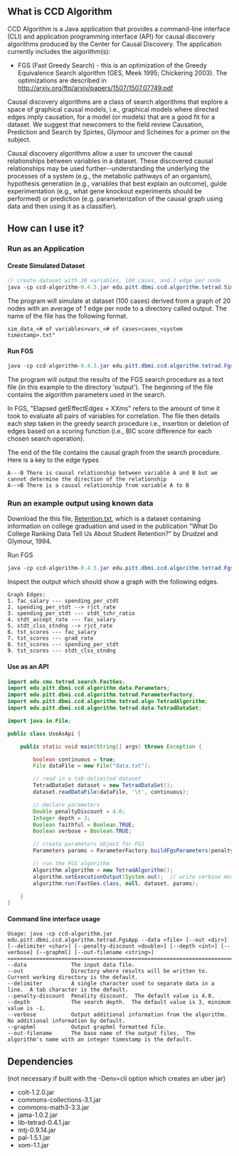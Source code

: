 ## What is CCD Algorithm

CCD Algorithm is a Java application that provides a command-line interface (CLI) and application programming interface (API) for causal discovery algorithms produced by the Center for Causal Discovery.  The application currently includes the algorithm(s):  
* FGS (Fast Greedy Search) - this is an optimization of the Greedy Equivalence Search algorithm	(GES,	Meek	1995;	Chickering	2003).  The optimizations are described in http://arxiv.org/ftp/arxiv/papers/1507/1507.07749.pdf

Causal discovery algorithms are a class of search algorithms that explore a space of graphical causal models, i.e., graphical models where directed edges imply causation, for a model (or models) that are a good fit for a dataset.  We suggest that newcomers to the field review Causation, Prediction and Search by Spirtes, Glymour and Scheines for a primer on the subject.

Causal discovery algorithms allow a user to uncover the causal relationships between variables in a dataset.  These discovered causal relationships may be used further--understanding the underlying the processes of a system (e.g., the metabolic pathways of an organism), hypothesis generation (e.g., variables that best explain an outcome), guide experimentation (e.g., what gene knockout experiments should be performed) or prediction (e.g. parameterization of the causal graph using data and then using it as a classifier).


## How can I use it?

### Run as an Application

#### Create Simulated Dataset
```java
// create dataset with 20 variables, 100 cases, and 1 edge per node
java -cp ccd-algorithm-0.4.3.jar edu.pitt.dbmi.ccd.algorithm.tetrad.SimulateDataApp --var 20 --case 100 --edge 1 --out output/
```
The program will simulate at dataset (100 cases) derived from a graph of 20 nodes with an average of 1 edge per node to a directory called output.  The name of the file has the following format.
```
sim_data_<# of variables>vars_<# of cases>cases_<system timestamp>.txt"
```

#### Run FGS
```java
java -cp ccd-algorithm-0.4.3.jar edu.pitt.dbmi.ccd.algorithm.tetrad.FgsApp --data <file to analyze e.g., Retention.txt or simulated data from above> --delimiter $'\t' --penalty-discount 4.0 --depth 3 --verbose --out output/
```

The program will output the results of the FGS search procedure as a text file (in this example to the directory 'output').   The beginning of the file contains the algorithm parameters used in the search.  

In FGS, "Elapsed getEffectEdges = XXms" refers to the amount of time it took to evaluate all pairs of variables for correlation.  The file then details each step taken in the greedy search procedure i.e., insertion or deletion of edges based on a scoring function (i.e., BIC score difference for each chosen search operation).

The end of the file contains the causal graph from the search procedure.  Here is a key to the edge types
```
A---B There is causal relationship between variable A and B but we cannot determine the direction of the relationship
A-->B There is a causal relationship from variable A to B
```

### Run an example output using known data
Download the this file, [Retention.txt](http://www.ccd.pitt.edu/wp-content/uploads/files/Retention.txt), which is a dataset containing information on college graduation and used in the publication "What Do College Ranking Data Tell Us About Student Retention?" by Drudzel and Glymour, 1994.


Run FGS
```java
java -cp ccd-algorithm-0.4.3.jar edu.pitt.dbmi.ccd.algorithm.tetrad.FgsApp --data Retention.txt --delimiter $'\t' --penalty-discount 4.0 --depth 3 --verbose --out output/
```

Inspect the output which should show a graph with the following edges. 
```
Graph Edges: 
1. fac_salary --- spending_per_stdt
2. spending_per_stdt --> rjct_rate
3. spending_per_stdt --- stdt_tchr_ratio
4. stdt_accept_rate --- fac_salary
5. stdt_clss_stndng --> rjct_rate
6. tst_scores --- fac_salary
7. tst_scores --- grad_rate
8. tst_scores --- spending_per_stdt
9. tst_scores --- stdt_clss_stndng
```



#### Use as an API

```java
import edu.cmu.tetrad.search.FastGes;
import edu.pitt.dbmi.ccd.algorithm.data.Parameters;
import edu.pitt.dbmi.ccd.algorithm.tetrad.ParameterFactory;
import edu.pitt.dbmi.ccd.algorithm.tetrad.algo.TetradAlgorithm;
import edu.pitt.dbmi.ccd.algorithm.tetrad.data.TetradDataSet;

import java.io.File;

public class UseAsApi {

    public static void main(String[] args) throws Exception {

        boolean continuous = true;
        File dataFile = new File("data.txt");

        // read in a tab-delimited dataset
        TetradDataSet dataset = new TetradDataSet();
        dataset.readDataFile(dataFile, '\t', continuous);

        // declare parameters
        Double penaltyDiscount = 4.0;
        Integer depth = 3;
        Boolean faithful = Boolean.TRUE;
        Boolean verbose = Boolean.TRUE;

        // create parameters object for FGS
        Parameters params = ParameterFactory.buildFgsParameters(penaltyDiscount, depth, faithful, verbose);

        // run the FGS algorithm
        Algorithm algorithm = new TetradAlgorithm();
        algorithm.setExecutionOutput(System.out);  // write verbose messages to standard out
        algorithm.run(FastGes.class, null, dataset, params);

    }
}
```

#### Command line interface usage
```
Usage: java -cp ccd-algorithm.jar edu.pitt.dbmi.ccd.algorithm.tetrad.FgsApp --data <file> [--out <dir>] [--delimiter <char>] [--penalty-discount <double>] [--depth <int>] [--verbose] [--graphml] [--out-filename <string>]
================================================================================
--data            	The input data file.
--out             	Directory where results will be written to.  Current working directory is the default.
--delimiter       	A single character used to separate data in a line.  A tab character is the default.
--penalty-discount	Penality discount.  The default value is 4.0.
--depth           	The search depth.  The default value is 3, minimum value is -1.
--verbose         	Output additional information from the algorithm.  No additional information by default.
--graphml         	Output graphml formatted file.
--out-filename    	The base name of the output files.  The algorithm's name with an integer timestamp is the default.
```

## Dependencies
(not necessary if built with the -Denv=cli option which creates an uber jar)
* colt-1.2.0.jar
* commons-collections-3.1.jar
* commons-math3-3.3.jar
* jama-1.0.2.jar
* lib-tetrad-0.4.1.jar
* mtj-0.9.14.jar
* pal-1.5.1.jar
* xom-1.1.jar
